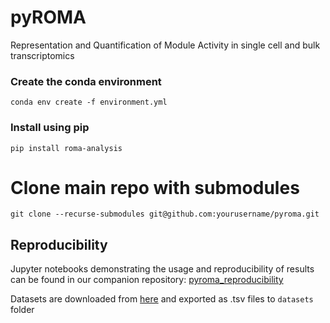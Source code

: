 # pyROMA

Representation and Quantification of Module Activity in single cell and bulk transcriptomics

### Create the conda environment

`conda env create -f environment.yml`

### Install using pip

`pip install roma-analysis`


# Clone main repo with submodules
`git clone --recurse-submodules git@github.com:yourusername/pyroma.git`


## Reproducibility
Jupyter notebooks demonstrating the usage and reproducibility of results can be found in our companion repository: [pyroma_reproducibility](https://github.com/altyn-bulmers/pyroma_reproducibility)

Datasets are downloaded from [here](https://github.com/sysbio-curie/rRoma_comp) and exported as .tsv files to `datasets` folder


